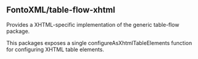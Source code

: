 FontoXML/table-flow-xhtml
------------------------
Provides a XHTML-specific implementation of the generic table-flow package.

This packages exposes a single configureAsXhtmlTableElements function for configuring XHTML table elements.
